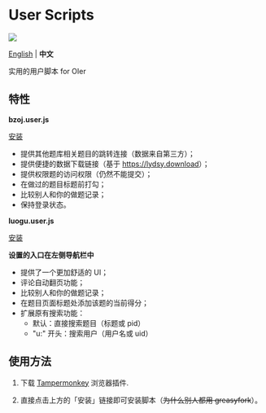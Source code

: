 # User Scripts

[![](https://travis-ci.com/sxyz-edu/user-scripts.svg?branch=master)](https://travis-ci.com/sxyz-edu/user-scripts)

[English](./README.md) | **中文**

实用的用户脚本 for OIer

## 特性

**bzoj.user.js**

[安装][bzoj-user-js]

- 提供其他题库相关题目的跳转连接（数据来自第三方）；
- 提供便捷的数据下载链接（基于 <https://lydsy.download>）；
- 提供权限题的访问权限（仍然不能提交）；
- 在做过的题目标题前打勾；
- 比较别人和你的做题记录；
- 保持登录状态。

**luogu.user.js**

[安装][luogu-user-js]

**设置的入口在左侧导航栏中**

- 提供了一个更加舒适的 UI；
- 评论自动翻页功能；
- 比较别人和你的做题记录；
- 在题目页面标题处添加该题的当前得分；
- 扩展原有搜索功能：
  + 默认：直接搜索题目（标题或 pid）
  + "u:" 开头：搜索用户（用户名或 uid）

## 使用方法

1. 下载 [Tampermonkey](https://tampermonkey.net/) 浏览器插件.

2. 直接点击上方的「安装」链接即可安装脚本（~~为什么别人都用 greasyfork~~）。

[bzoj-user-js]: https://raw.githubusercontent.com/sxyz-edu/user-scripts/alpha/dist/bzoj.user.js
[luogu-user-js]: https://raw.githubusercontent.com/sxyz-edu/user-scripts/alpha/dist/luogu.user.js
